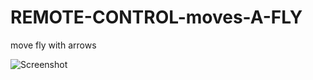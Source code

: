 # REMOTE-CONTROL-moves-A-FLY
move fly with arrows

![Screenshot](https://user-images.githubusercontent.com/93940739/165079654-c39c78a6-5d93-46ef-8b86-164ede187064.jpg)
